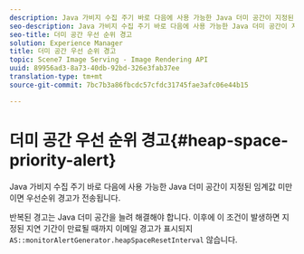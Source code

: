 ```yaml
---
description: Java 가비지 수집 주기 바로 다음에 사용 가능한 Java 더미 공간이 지정된 임계값 미만이면 우선순위 경고가 전송됩니다.
seo-description: Java 가비지 수집 주기 바로 다음에 사용 가능한 Java 더미 공간이 지정된 임계값 미만이면 우선순위 경고가 전송됩니다.
seo-title: 더미 공간 우선 순위 경고
solution: Experience Manager
title: 더미 공간 우선 순위 경고
topic: Scene7 Image Serving - Image Rendering API
uuid: 89956ad3-8a73-40db-92bd-326e3fab37ee
translation-type: tm+mt
source-git-commit: 7bc7b3a86fbcdc57cfdc31745fae3afc06e44b15

---
```



# 더미 공간 우선 순위 경고{#heap-space-priority-alert}

Java 가비지 수집 주기 바로 다음에 사용 가능한 Java 더미 공간이 지정된 임계값 미만이면 우선순위 경고가 전송됩니다.

반복된 경고는 Java 더미 공간을 늘려 해결해야 합니다. 이후에 이 조건이 발생하면 지정된 지연 기간이 만료될 때까지 이메일 경고가 표시되지 `AS::monitorAlertGenerator.heapSpaceResetInterval` 않습니다.
